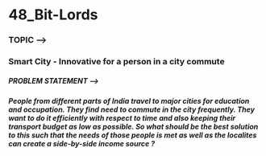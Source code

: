 # 48_Bit-Lords
### TOPIC --> 
### Smart City - Innovative for a person in a city commute

##### PROBLEM STATEMENT --> 
##### People from different parts of India travel to major cities for education and occupation. They find need to commute in the city frequently. They want to do it efficiently with respect to time and also keeping their transport budget as low as possible. So what should be the best solution to this such that the needs of those people is met as well as the localites can create a side-by-side income source ?
